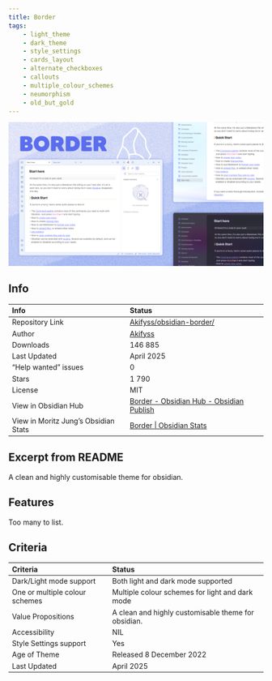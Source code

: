 ```yaml
---
title: Border
tags:
    - light_theme
    - dark_theme
    - style_settings
    - cards_layout
    - alternate_checkboxes
    - callouts
    - multiple_colour_schemes
    - neumorphism
    - old_but_gold
---
```


<img src="https://raw.githubusercontent.com/Akifyss/obsidian-border/refs/heads/main/cover-lg.png">

## Info
| Info | Status |
| :--- | :--- |
| Repository Link | [Akifyss/obsidian-border/](https://github.com/Akifyss/obsidian-border/) |
| Author | [Akifyss](https://github.com/Akifyss/) |
| Downloads | 146 885 |
| Last Updated | April 2025 |
| “Help wanted” issues | 0 |
| Stars | 1 790 |
| License | MIT |
| View in Obsidian Hub | [Border \- Obsidian Hub \- Obsidian Publish](https://publish.obsidian.md/hub/02+-+Community+Expansions/02.05+All+Community+Expansions/Themes/Border) |
| View in Moritz Jung’s Obsidian Stats | [Border \| Obsidian Stats](https://www.moritzjung.dev/obsidian-stats/themes/border/) |

## Excerpt from README
A clean and highly customisable theme for obsidian.

## Features
Too many to list.

## Criteria
| Criteria | Status | 
| :--- | :--- | 
| Dark/Light mode support | Both light and dark mode supported | 
| One or multiple colour schemes | Multiple colour schemes for light and dark mode | 
| Value Propositions | A clean and highly customisable theme for obsidian. |
| Accessibility | NIL | 
| Style Settings support | Yes | 
| Age of Theme | Released 8 December 2022 | 
| Last Updated | April 2025 |